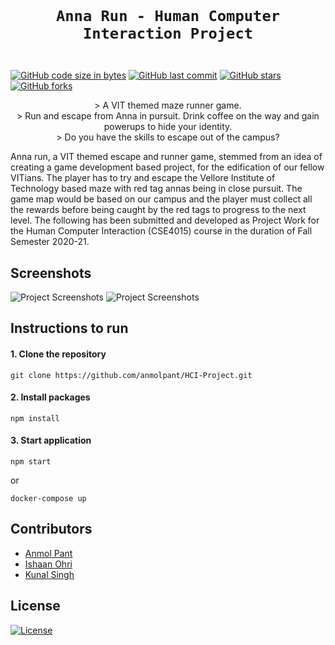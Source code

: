 <code>
  <h1 align="center">Anna Run - Human Computer Interaction Project</h1>
</code>

[![GitHub code size in bytes](https://img.shields.io/github/languages/code-size/anmolpant/HCI-Project?logo=github&style=social)](https://github.com/anmolpant/) [![GitHub last commit](https://img.shields.io/github/last-commit/anmolpant/HCI-Project?style=social&logo=git)](https://github.com/anmolpant/) [![GitHub stars](https://img.shields.io/github/stars/anmolpant/HCI-Project?style=social)](https://github.com/anmolpant/HCI-Project/stargazers) [![GitHub forks](https://img.shields.io/github/forks/anmolpant/HCI-Project?style=social&logo=git)](https://github.com/anmolpant/HCI-Project/network)
<p align="center">
> A VIT themed maze runner game.<br>
> Run and escape from Anna in pursuit. Drink coffee on the way and gain powerups to hide your identity.<br>
> Do you have the skills to escape out of the campus?<br>

Anna run, a VIT themed escape and runner game, stemmed from an idea of creating a game development based project, for the edification of our fellow VITians. The player has to try and escape the Vellore Institute of Technology based maze with red tag annas being in close pursuit. The game map would be based on our campus and the player must collect all the rewards before being caught by the red tags to progress to the next level. 
The following has been submitted and developed as Project Work for the Human Computer Interaction (CSE4015) course in the duration of Fall Semester 2020-21.
</p>

## Screenshots
<img src="https://user-images.githubusercontent.com/24913006/95543988-9aa59300-0a17-11eb-9886-31bbe2885dee.png" alt="Project Screenshots">
<img src="https://user-images.githubusercontent.com/24913006/95544158-fc65fd00-0a17-11eb-89b7-3177a689b946.png" alt="Project Screenshots">

## Instructions to run

#### 1. Clone the repository
```
git clone https://github.com/anmolpant/HCI-Project.git
```
#### 2. Install packages
```
npm install
```
#### 3. Start application
```
npm start
```
or
```
docker-compose up
```

## Contributors
- <a href="https://github.com/anmolpant">Anmol Pant</a>
- <a href="https://github.com/IshaanOhri">Ishaan Ohri</a>
- <a href="https://github.com/TheG0dfath3r">Kunal Singh</a>

## License

[![License](http://img.shields.io/:license-mit-blue.svg?style=flat-square)](http://badges.mit-license.org)